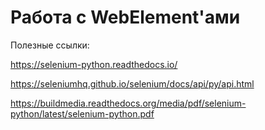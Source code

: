 # Работа с WebElement'ами

Полезные ссылки:

https://selenium-python.readthedocs.io/

https://seleniumhq.github.io/selenium/docs/api/py/api.html

https://buildmedia.readthedocs.org/media/pdf/selenium-python/latest/selenium-python.pdf
